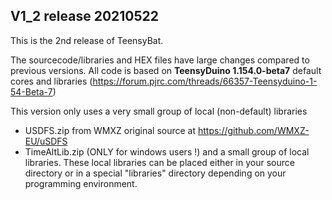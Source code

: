 <h2>V1_2 release 20210522</h2>

This is the 2nd release of TeensyBat.
    
The sourcecode/libraries and HEX files have large changes compared to previous versions. 
All code is based on <b>TeensyDuino 1.154.0-beta7</b> default cores and libraries (https://forum.pjrc.com/threads/66357-Teensyduino-1-54-Beta-7)

This version only uses a very small group of local (non-default) libraries
- USDFS.zip from WMXZ original source at https://github.com/WMXZ-EU/uSDFS
- TimeAltLib.zip (ONLY for windows users !)
and a small group of local libraries. These local libraries can be placed either in your source directory
or in a special "libraries" directory depending on your programming environment.


    
    
    
    
    
